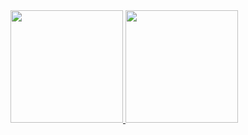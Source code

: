 <div>
  <a href="https://github.com/danielhuf">
  <img height="180em" src="https://github-readme-stats.vercel.app/api?username=danielhuf&show_icons=true&theme=nightowl&include_all_commits=true&count_private=True"/>
  <img height="180em" src="https://github-readme-stats.vercel.app/api/top-langs/?username=danielhuf&layout=compact&langs_count=16&theme=nightowl"/>
 </div>
